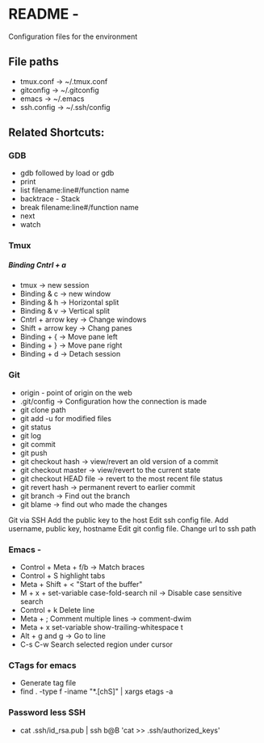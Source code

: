 # README -
Configuration files for the environment

## File paths
* tmux.conf   -> ~/.tmux.conf
* gitconfig   -> ~/.gitconfig
* emacs       -> ~/.emacs
* ssh.config  -> ~/.ssh/config

## Related Shortcuts:

### GDB
* gdb followed by load or gdb <program>
* print <variable>
* list filename:line#/function name
* backtrace - Stack
* break filename:line#/function name
* next
* watch <variable>

### Tmux
##### Binding Cntrl + a
* tmux -> new session
* Binding & c -> new window
* Binding & h -> Horizontal split
* Binding & v -> Vertical split
* Cntrl + arrow key -> Change windows
* Shift + arrow key -> Chang panes
* Binding + { -> Move pane left
* Binding + } -> Move pane right
* Binding + d -> Detach session

### Git
* origin - point of origin on the web  
* .git/config -> Configuration how the connection is made
* git clone path
* git add <files> -u for modified files
* git status
* git log
* git commit
* git push
* git checkout hash -> view/revert an old version of a commit
* git checkout master -> view/revert to the current state
* git checkout HEAD file -> revert to the most recent file status
* git revert hash -> permanent revert to earlier commit
* git branch -> Find out the branch
* git blame <filename>  -> find out who made the changes

Git via SSH
    Add the public key to the host
    Edit ssh config file. Add username, public key, hostname
    Edit git config file. Change url to ssh path

### Emacs -
* Control + Meta + f/b  -> Match braces
* Control + S <TAB key> highlight tabs
* Meta + Shift + < "Start of the buffer"
* M + x + set-variable case-fold-search nil   -> Disable case sensitive search
* Control + k  Delete line
* Meta + ; Comment multiple lines -> comment-dwim
* Meta + x set-variable show-trailing-whitespace t
* Alt + g and g -> Go to line
* C-s C-w Search selected region under cursor


### CTags for emacs
* Generate tag file
* find . -type f -iname "*.[chS]" | xargs etags -a

### Password less SSH
* cat .ssh/id_rsa.pub | ssh b@B 'cat >> .ssh/authorized_keys'
